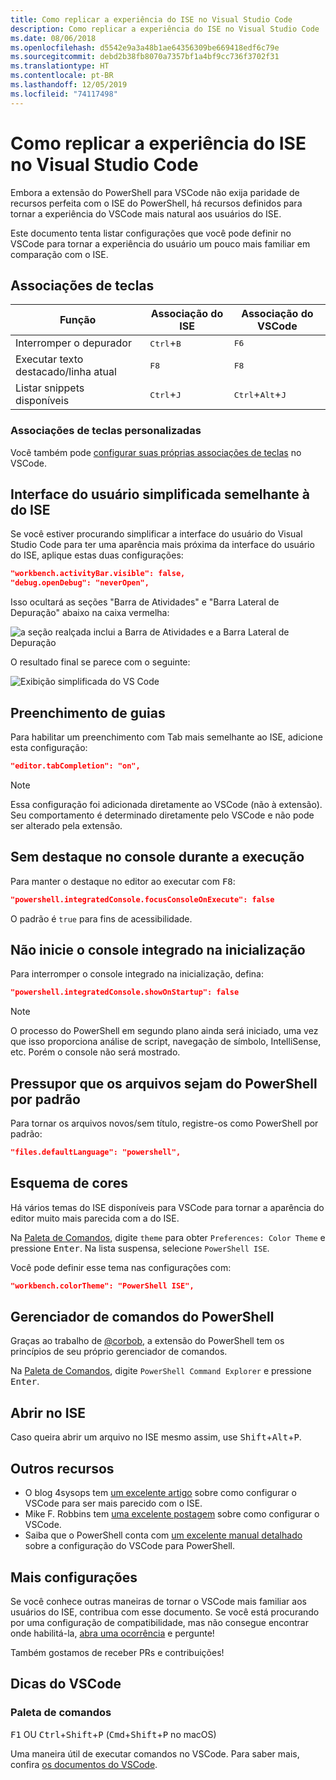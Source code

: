 ```yaml
---
title: Como replicar a experiência do ISE no Visual Studio Code
description: Como replicar a experiência do ISE no Visual Studio Code
ms.date: 08/06/2018
ms.openlocfilehash: d5542e9a3a48b1ae64356309be669418edf6c79e
ms.sourcegitcommit: debd2b38fb8070a7357bf1a4bf9cc736f3702f31
ms.translationtype: HT
ms.contentlocale: pt-BR
ms.lasthandoff: 12/05/2019
ms.locfileid: "74117498"
---
```

# <a name="how-to-replicate-the-ise-experience-in-visual-studio-code"></a>Como replicar a experiência do ISE no Visual Studio Code

Embora a extensão do PowerShell para VSCode não exija paridade de recursos perfeita com o ISE do PowerShell, há recursos definidos para tornar a experiência do VSCode mais natural aos usuários do ISE.

Este documento tenta listar configurações que você pode definir no VSCode para tornar a experiência do usuário um pouco mais familiar em comparação com o ISE.

## <a name="key-bindings"></a>Associações de teclas

| Função                              | Associação do ISE                  | Associação do VSCode                              |
| ----------------                      | -----------                  | --------------                              |
| Interromper o depurador          | <kbd>Ctrl</kbd>+<kbd>B</kbd> | <kbd>F6</kbd>                               |
| Executar texto destacado/linha atual | <kbd>F8</kbd>                | <kbd>F8</kbd>                               |
| Listar snippets disponíveis               | <kbd>Ctrl</kbd>+<kbd>J</kbd> | <kbd>Ctrl</kbd>+<kbd>Alt</kbd>+<kbd>J</kbd> |

### <a name="custom-key-bindings"></a>Associações de teclas personalizadas

Você também pode [configurar suas próprias associações de teclas](https://code.visualstudio.com/docs/getstarted/keybindings#_custom-keybindings-for-refactorings) no VSCode.

## <a name="simplified-ise-like-ui"></a>Interface do usuário simplificada semelhante à do ISE

Se você estiver procurando simplificar a interface do usuário do Visual Studio Code para ter uma aparência mais próxima da interface do usuário do ISE, aplique estas duas configurações:

```json
"workbench.activityBar.visible": false,
"debug.openDebug": "neverOpen",
```

Isso ocultará as seções "Barra de Atividades" e "Barra Lateral de Depuração" abaixo na caixa vermelha:

![a seção realçada inclui a Barra de Atividades e a Barra Lateral de Depuração](images/How-To-Replicate-the-ISE-Experience-In-VSCode/1-highlighted-sidebar.png)

O resultado final se parece com o seguinte:

![Exibição simplificada do VS Code](images/How-To-Replicate-the-ISE-Experience-In-VSCode/2-simplified-ui.png)

## <a name="tab-completion"></a>Preenchimento de guias

Para habilitar um preenchimento com Tab mais semelhante ao ISE, adicione esta configuração:

```json
"editor.tabCompletion": "on",
```

> [!NOTE]
> Essa configuração foi adicionada diretamente ao VSCode (não à extensão). Seu comportamento é determinado diretamente pelo VSCode e não pode ser alterado pela extensão.

## <a name="no-focus-on-console-when-executing"></a>Sem destaque no console durante a execução

Para manter o destaque no editor ao executar com <kbd>F8</kbd>:

```json
"powershell.integratedConsole.focusConsoleOnExecute": false
```

O padrão é `true` para fins de acessibilidade.

## <a name="dont-start-integrated-console-on-startup"></a>Não inicie o console integrado na inicialização

Para interromper o console integrado na inicialização, defina:

```json
"powershell.integratedConsole.showOnStartup": false
```

> [!NOTE]
> O processo do PowerShell em segundo plano ainda será iniciado, uma vez que isso proporciona análise de script, navegação de símbolo, IntelliSense, etc. Porém o console não será mostrado.

## <a name="assume-files-are-powershell-by-default"></a>Pressupor que os arquivos sejam do PowerShell por padrão

Para tornar os arquivos novos/sem título, registre-os como PowerShell por padrão:

```json
"files.defaultLanguage": "powershell",
```

## <a name="color-scheme"></a>Esquema de cores

Há vários temas do ISE disponíveis para VSCode para tornar a aparência do editor muito mais parecida com a do ISE.

Na [Paleta de Comandos], digite `theme` para obter `Preferences: Color Theme` e pressione <kbd>Enter</kbd>.
Na lista suspensa, selecione `PowerShell ISE`.

Você pode definir esse tema nas configurações com:

```json
"workbench.colorTheme": "PowerShell ISE",
```

## <a name="powershell-command-explorer"></a>Gerenciador de comandos do PowerShell

Graças ao trabalho de [@corbob](https://github.com/corbob), a extensão do PowerShell tem os princípios de seu próprio gerenciador de comandos.

Na [Paleta de Comandos], digite `PowerShell Command Explorer` e pressione <kbd>Enter</kbd>.

## <a name="open-in-the-ise"></a>Abrir no ISE

Caso queira abrir um arquivo no ISE mesmo assim, use <kbd>Shift</kbd>+<kbd>Alt</kbd>+<kbd>P</kbd>.

## <a name="other-resources"></a>Outros recursos

- O blog 4sysops tem [um excelente artigo](https://4sysops.com/archives/make-visual-studio-code-look-and-behave-like-powershell-ise/) sobre como configurar o VSCode para ser mais parecido com o ISE.
- Mike F. Robbins tem [uma excelente postagem](https://mikefrobbins.com/2017/08/24/how-to-install-visual-studio-code-and-configure-it-as-a-replacement-for-the-powershell-ise/) sobre como configurar o VSCode.
- Saiba que o PowerShell conta com [um excelente manual detalhado](https://www.learnpwsh.com/setup-vs-code-for-powershell/) sobre a configuração do VSCode para PowerShell.

## <a name="more-settings"></a>Mais configurações

Se você conhece outras maneiras de tornar o VSCode mais familiar aos usuários do ISE, contribua com esse documento. Se você está procurando por uma configuração de compatibilidade, mas não consegue encontrar onde habilitá-la, [abra uma ocorrência](https://github.com/PowerShell/vscode-powershell/issues/new/choose) e pergunte!

Também gostamos de receber PRs e contribuições!

## <a name="vscode-tips"></a>Dicas do VSCode

### <a name="command-palette"></a>Paleta de comandos

<kbd>F1</kbd> OU <kbd>Ctrl</kbd>+<kbd>Shift</kbd>+<kbd>P</kbd> (<kbd>Cmd</kbd>+<kbd>Shift</kbd>+<kbd>P</kbd> no macOS)

Uma maneira útil de executar comandos no VSCode.
Para saber mais, confira [os documentos do VSCode](https://code.visualstudio.com/docs/getstarted/userinterface#_command-palette).

[Paleta de comandos]: #command-palette
